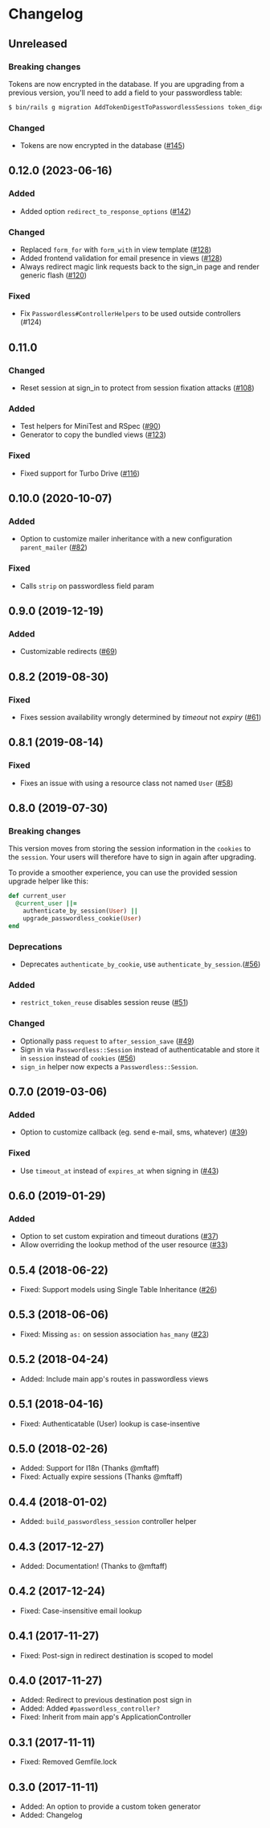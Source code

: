 # Changelog

## Unreleased

### Breaking changes

Tokens are now encrypted in the database. If you are upgrading from a previous version, you'll need to add a field to your passwordless table:

```sh
$ bin/rails g migration AddTokenDigestToPasswordlessSessions token_digest:string:index
```

### Changed

- Tokens are now encrypted in the database ([#145](https://github.com/mikker/passwordless/pull/145))

## 0.12.0 (2023-06-16)

### Added

- Added option `redirect_to_response_options` ([#142](https://github.com/mikker/passwordless/pull/142))

### Changed

- Replaced `form_for` with `form_with` in view template ([#128](https://github.com/mikker/passwordless/pull/128))
- Added frontend validation for email presence in views ([#128](https://github.com/mikker/passwordless/pull/128))
- Always redirect magic link requests back to the sign_in page and render generic flash ([#120](https://github.com/mikker/passwordless/pull/120))

### Fixed

- Fix `Passwordless#ControllerHelpers` to be used outside controllers (#124)

## 0.11.0

### Changed

- Reset session at sign_in to protect from session fixation attacks ([#108](https://github.com/mikker/passwordless/pull/108))

### Added

- Test helpers for MiniTest and RSpec ([#90](https://github.com/mikker/passwordless/pull/90))
- Generator to copy the bundled views ([#123](https://github.com/mikker/passwordless/issues/123))

### Fixed

- Fixed support for Turbo Drive ([#116](https://github.com/mikker/passwordless/pull/116))

## 0.10.0 (2020-10-07)

### Added

- Option to customize mailer inheritance with a new configuration `parent_mailer` ([#82](https://github.com/mikker/passwordless/pull/82))

### Fixed

- Calls `strip` on passwordless field param

## 0.9.0 (2019-12-19)

### Added

- Customizable redirects ([#69](https://github.com/mikker/passwordless/pull/69))

## 0.8.2 (2019-08-30)

### Fixed

- Fixes session availability wrongly determined by _timeout_ not _expiry_ ([#61](https://github.com/mikker/passwordless/pull/61))

## 0.8.1 (2019-08-14)

### Fixed

- Fixes an issue with using a resource class not named `User` ([#58](https://github.com/mikker/passwordless/pull/58))

## 0.8.0 (2019-07-30)

### Breaking changes

This version moves from storing the session information in the `cookies` to the `session`.
Your users will therefore have to sign in again after upgrading.

To provide a smoother experience, you can use the provided session upgrade helper like this:

```ruby
def current_user
  @current_user ||=
    authenticate_by_session(User) ||
    upgrade_passwordless_cookie(User)
end
```

### Deprecations

- Deprecates `authenticate_by_cookie`, use `authenticate_by_session`.([#56](https://github.com/mikker/passwordless/pull/56))

### Added

- `restrict_token_reuse` disables session reuse ([#51](https://github.com/mikker/passwordless/pull/51))

### Changed

- Optionally pass `request` to `after_session_save` ([#49](https://github.com/mikker/passwordless/pull/49))
- Sign in via `Passwordless::Session` instead of authenticatable and store it in `session` instead of `cookies` ([#56](https://github.com/mikker/passwordless/pull/56))
- `sign_in` helper now expects a `Passwordless::Session`.

## 0.7.0 (2019-03-06)

### Added

- Option to customize callback (eg. send e-mail, sms, whatever) ([#39](https://github.com/mikker/passwordless/pull/37))

### Fixed

- Use `timeout_at` instead of `expires_at` when signing in ([#43](https://github.com/mikker/passwordless/pull/43))

## 0.6.0 (2019-01-29)

### Added

- Option to set custom expiration and timeout durations ([#37](https://github.com/mikker/passwordless/pull/37))
- Allow overriding the lookup method of the user resource ([#33](https://github.com/mikker/passwordless/pull/33))

## 0.5.4 (2018-06-22)

- Fixed: Support models using Single Table Inheritance ([#26](https://github.com/mikker/passwordless/pull/26))

## 0.5.3 (2018-06-06)

- Fixed: Missing `as:` on session association `has_many` ([#23](https://github.com/mikker/passwordless/issues/23))

## 0.5.2 (2018-04-24)

- Added: Include main app's routes in passwordless views

## 0.5.1 (2018-04-16)

- Fixed: Authenticatable (User) lookup is case-insentive

## 0.5.0 (2018-02-26)

- Added: Support for I18n (Thanks @mftaff)
- Fixed: Actually expire sessions (Thanks @mftaff)

## 0.4.4 (2018-01-02)

- Added: `build_passwordless_session` controller helper

## 0.4.3 (2017-12-27)

- Added: Documentation! (Thanks to @mftaff)

## 0.4.2 (2017-12-24)

- Fixed: Case-insensitive email lookup

## 0.4.1 (2017-11-27)

- Fixed: Post-sign in redirect destination is scoped to model

## 0.4.0 (2017-11-27)

- Added: Redirect to previous destination post sign in
- Added: Added `#passwordless_controller?`
- Fixed: Inherit from main app's ApplicationController

## 0.3.1 (2017-11-11)

- Fixed: Removed Gemfile.lock

## 0.3.0 (2017-11-11)

- Added: An option to provide a custom token generator
- Added: Changelog
